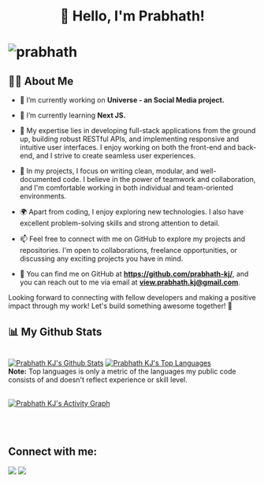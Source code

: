 
<h1 align="center">👋 Hello, I'm Prabhath!</h1>
<h1 align="left"> <img src="https://komarev.com/ghpvc/?username=prabhath-kj&label=Profile%20views&color=0e75b6&style=flat" alt="prabhath" /> </h1>


## 🙋‍♂️ About Me

- 🔭 I’m currently working on **Universe - an Social Media project.**

- 🌱 I’m currently learning **Next JS.**

- 🚀 My expertise lies in developing full-stack applications from the ground up, building robust RESTful APIs, and implementing responsive and intuitive user interfaces. I enjoy working on both the front-end and back-end, and I strive to create seamless user experiences.

- 🌟 In my projects, I focus on writing clean, modular, and well-documented code. I believe in the power of teamwork and collaboration, and I'm comfortable working in both individual and team-oriented environments.

- 🌍 Apart from coding, I enjoy exploring new technologies. I also have excellent problem-solving skills and strong attention to detail.

- 📫 Feel free to connect with me on GitHub to explore my projects and repositories. I'm open to collaborations, freelance opportunities, or discussing any exciting projects you have in mind.

- 🔗 You can find me on GitHub at **https://github.com/prabhath-kj/**, and you can reach out to me via email at **view.prabhath.kj@gmail.com**.

Looking forward to connecting with fellow developers and making a positive impact through my work! Let's build something awesome together! 🚀




## 📊 My Github Stats

  <br/>
    <a href="https://github.com/prabhath-kj/github-readme-stats"><img alt="Prabhath KJ's Github Stats" src="https://github-readme-stats.vercel.app/api?username=prabhath-kj&show_icons=true&count_private=true&theme=react&hide_border=true&bg_color=0D1117" /></a>
  <a href="https://github.com/prabhath-kj/github-readme-stats"><img alt="Prabhath KJ's Top Languages" src="https://github-readme-stats.vercel.app/api/top-langs/?username=prabhath-kj&langs_count=8&count_private=true&layout=compact&theme=react&hide_border=true&bg_color=0D1117" /></a>
  <br/>
  <b>Note:</b> Top languages is only a metric of the languages my public code consists of and doesn't reflect experience or skill level.

<br/>
<br/>

<a href="https://github.com/prabhath-kj/github-readme-activity-graph"><img alt="Prabhath KJ's Activity Graph" src="https://activity-graph.herokuapp.com/graph?username=prabhath-kj&bg_color=0D1117&color=5BCDEC&line=5BCDEC&point=FFFFFF&hide_border=true" /></a>

<br/>
<br/>

## Connect with me:

<p align="left">

<a href = "https://www.linkedin.com/in/prabhath-kj/"><img src="https://img.icons8.com/fluent/48/000000/linkedin.png"/></a>
<a href = "https://www.instagram.com//"><img src="https://img.icons8.com/fluent/48/000000/instagram-new.png"/></a>

</p>
